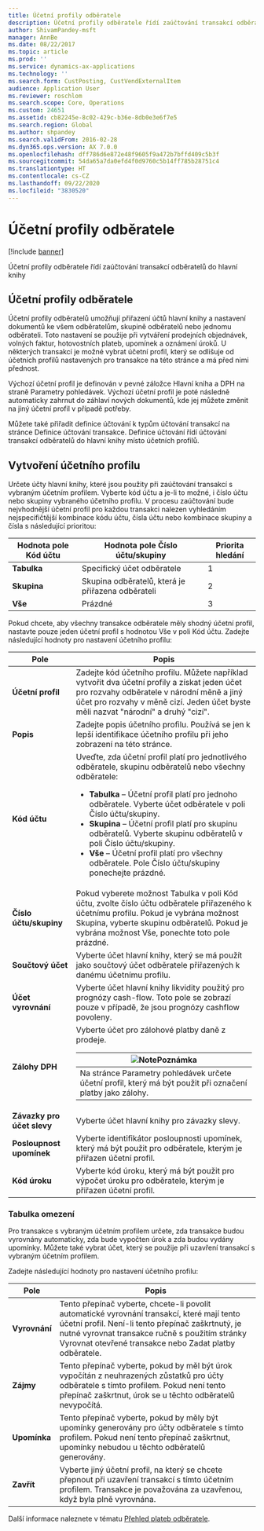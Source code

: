 ```yaml
---
title: Účetní profily odběratele
description: Účetní profily odběratele řídí zaúčtování transakcí odběratelů do hlavní knihy
author: ShivamPandey-msft
manager: AnnBe
ms.date: 08/22/2017
ms.topic: article
ms.prod: ''
ms.service: dynamics-ax-applications
ms.technology: ''
ms.search.form: CustPosting, CustVendExternalItem
audience: Application User
ms.reviewer: roschlom
ms.search.scope: Core, Operations
ms.custom: 24651
ms.assetid: cb82245e-8c02-429c-b36e-8db0e3e6f7e5
ms.search.region: Global
ms.author: shpandey
ms.search.validFrom: 2016-02-28
ms.dyn365.ops.version: AX 7.0.0
ms.openlocfilehash: dff786d6e872e48f9605f9a472b7bffd409c5b3f
ms.sourcegitcommit: 54da65a7da0efd4f0d9760c5b14ff785b28751c4
ms.translationtype: HT
ms.contentlocale: cs-CZ
ms.lasthandoff: 09/22/2020
ms.locfileid: "3830520"
---
```

# <a name="customer-posting-profiles"></a>Účetní profily odběratele

[!include [banner](../includes/banner.md)]

Účetní profily odběratele řídí zaúčtování transakcí odběratelů do hlavní knihy

<a name="customer-posting-profiles"></a>Účetní profily odběratele
-------------------------

Účetní profily odběratelů umožňují přiřazení účtů hlavní knihy a nastavení dokumentů ke všem odběratelům, skupině odběratelů nebo jednomu odběrateli. Toto nastavení se použije při vytváření prodejních objednávek, volných faktur, hotovostních plateb, upomínek a oznámení úroků. U některých transakcí je možné vybrat účetní profil, který se odlišuje od účetních profilů nastavených pro transakce na této stránce a má před nimi přednost. 

Výchozí účetní profil je definován v pevné záložce Hlavní kniha a DPH na straně Parametry pohledávek. Výchozí účetní profil je poté následně automaticky zahrnut do záhlaví nových dokumentů, kde jej můžete změnit na jiný účetní profil v případě potřeby.

Můžete také přiřadit definice účtování k typům účtování transakcí na stránce Definice účtování transakce. Definice účtování řídí účtování transakcí odběratelů do hlavní knihy místo účetních profilů.

## <a name="creating-a-posting-profile"></a>Vytvoření účetního profilu
Určete účty hlavní knihy, které jsou použity při zaúčtování transakcí s vybraným účetním profilem. Vyberte kód účtu a je-li to možné, i číslo účtu nebo skupiny vybraného účetního profilu. V procesu zaúčtování bude nejvhodnější účetní profil pro každou transakci nalezen vyhledáním nejspecifičtější kombinace kódu účtu, čísla účtu nebo kombinace skupiny a čísla s následující prioritou:

| Hodnota pole **Kód účtu** | Hodnota pole **Číslo účtu/skupiny**            | Priorita hledání |
|------------------------------|-------------------------------------------------|-----------------|
| **Tabulka**                    | Specifický účet odběratele                       | 1               |
| **Skupina**                    | Skupina odběratelů, která je přiřazena odběrateli | 2               |
| **Vše**                      | Prázdné                                           | 3               |

Pokud chcete, aby všechny transakce odběratele měly shodný účetní profil, nastavte pouze jeden účetní profil s hodnotou Vše v poli Kód účtu. Zadejte následující hodnoty pro nastavení účetního profilu:

<table>
<thead>
<tr class="header">
<th>Pole</th>
<th>Popis</th>
</tr>
</thead>
<tbody>
<tr class="odd">
<td><strong>Účetní profil</strong></td>
<td>Zadejte kód účetního profilu. Můžete například vytvořit dva účetní profily a získat jeden účet pro rozvahy odběratele v národní měně a jiný účet pro rozvahy v měně cizí. Jeden účet byste měli nazvat "národní" a druhý "cizí".</td>
</tr>
<tr class="even">
<td><strong>Popis</strong></td>
<td>Zadejte popis účetního profilu. Používá se jen k lepší identifikace účetního profilu při jeho zobrazení na této stránce.</td>
</tr>
<tr class="odd">
<td><strong>Kód účtu</strong></td>
<td>Uveďte, zda účetní profil platí pro jednotlivého odběratele, skupinu odběratelů nebo všechny odběratele:
<ul>
<li><strong>Tabulka</strong> – Účetní profil platí pro jednoho odběratele. Vyberte účet odběratele v poli Číslo účtu/skupiny.</li>
<li><strong>Skupina</strong> – Účetní profil platí pro skupinu odběratelů. Vyberte skupinu odběratelů v poli Číslo účtu/skupiny.</li>
<li><strong>Vše</strong> – Účetní profil platí pro všechny odběratele. Pole Číslo účtu/skupiny ponechejte prázdné.</li>
</ul></td>
</tr>
<tr class="even">
<td><strong>Číslo účtu/skupiny</strong></td>
<td>Pokud vyberete možnost Tabulka v poli Kód účtu, zvolte číslo účtu odběratele přiřazeného k účetnímu profilu. Pokud je vybrána možnost Skupina, vyberte skupinu odběratelů. Pokud je vybrána možnost Vše, ponechte toto pole prázdné.</td>
</tr>
<tr class="odd">
<td><strong>Součtový účet</strong></td>
<td>Vyberte účet hlavní knihy, který se má použít jako součtový účet odběratele přiřazených k danému účetnímu profilu.</td>
</tr>
<tr class="even">
<td><strong>Účet vyrovnání</strong></td>
<td>Vyberte účet hlavní knihy likvidity použitý pro prognózy cash-flow. Toto pole se zobrazí pouze v případě, že jsou prognózy cashflow povoleny.</td>
</tr>
<tr class="odd">
<td><strong>Zálohy DPH</strong></td>
<td>Vyberte účet pro zálohové platby daně z prodeje.
<div class="alert">
<table>
<thead>
<tr class="header">
<th><img src="https://i-technet.sec.s-msft.com/areas/global/content/clear.gif" title="Poznámka" alt="Note" id="alert_note" class="cl_IC101471" /><strong>Poznámka</strong></th>
</tr>
</thead>
<tbody>
<tr class="odd">
<td>Na stránce Parametry pohledávek určete účetní profil, který má být použit při označení platby jako zálohy.</td>
</tr>
</tbody>
</table>
</div></td>
</tr>
<tr class="even">
<td><strong>Závazky pro účet slevy</strong></td>
<td>Vyberte účet hlavní knihy pro závazky slevy.</td>
</tr>
<tr class="odd">
<td><strong>Posloupnost upomínek</strong></td>
<td>Vyberte identifikátor posloupnosti upomínek, který má být použit pro odběratele, kterým je přiřazen účetní profil.</td>
</tr>
<tr class="even">
<td><strong>Kód úroku</strong></td>
<td>Vyberte kód úroku, který má být použit pro výpočet úroku pro odběratele, kterým je přiřazen účetní profil.</td>
</tr>
</tbody>
</table>

### 

### <a name="table-restrictions"></a>**Tabulka omezení**

Pro transakce s vybraným účetním profilem určete, zda transakce budou vyrovnány automaticky, zda bude vypočten úrok a zda budou vydány upomínky. Můžete také vybrat účet, který se použije při uzavření transakcí s vybraným účetním profilem.

Zadejte následující hodnoty pro nastavení účetního profilu:

| Pole                 | Popis                                                                                                                                                                                                                                        |
|-----------------------|----------------------------------------------------------------------------------------------------------------------------------------------------------------------------------------------------------------------------------------------------|
| **Vyrovnání**        | Tento přepínač vyberte, chcete-li povolit automatické vyrovnání transakcí, které mají tento účetní profil. Není-li tento přepínač zaškrtnutý, je nutné vyrovnat transakce ručně s použitím stránky Vyrovnat otevřené transakce nebo Zadat platby odběratele. |
| **Zájmy**          | Tento přepínač vyberte, pokud by měl být úrok vypočítán z neuhrazených zůstatků pro účty odběratele s tímto profilem. Pokud není tento přepínač zaškrtnut, úrok se u těchto odběratelů nevypočítá.                                           |
| **Upomínka** | Tento přepínač vyberte, pokud by měly být upomínky generovány pro účty odběratele s tímto profilem. Pokud není tento přepínač zaškrtnut, upomínky nebudou u těchto odběratelů generovány.                                                 |
| **Zavřít**             | Vyberte jiný účetní profil, na který se chcete přepnout při uzavření transakcí s tímto účetním profilem. Transakce je považována za uzavřenou, když byla plně vyrovnána.                                                                           |



Další informace naleznete v tématu [Přehled plateb odběratele](../cash-bank-management/tasks/customer-payment-overview.md).


